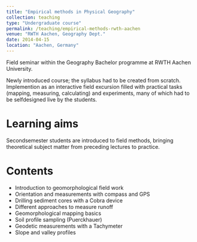 ```yaml
---
title: "Empirical methods in Physical Geography"
collection: teaching
type: "Undergraduate course"
permalink: /teaching/empirical-methods-rwth-aachen
venue: "RWTH Aachen, Geography Dept."
date: 2014-04-15
location: "Aachen, Germany"
---
```


Field seminar within the Geography Bachelor programme at RWTH Aachen University.

Newly introduced course; the syllabus had to be created from scratch.
Implemention as an interactive field excursion filled with practical tasks
(mapping, measuring, calculating) and experiments, many of which had to be
self­designed live by the students.

Learning aims
======
Second­semester students are introduced to field methods, bringing theoretical
subject matter from preceding lectures to practice.

Contents
======
* Introduction to geomorphological field work
* Orientation and measurements with compass and GPS
* Drilling sediment cores with a Cobra device
* Different approaches to measure runoff
* Geomorphological mapping basics
* Soil profile sampling (Puerckhauer)
* Geodetic measurements with a Tachymeter
* Slope and valley profiles


